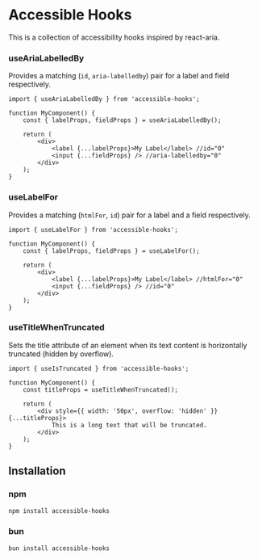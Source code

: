 # Accessible Hooks

This is a collection of accessibility hooks inspired by react-aria.

### useAriaLabelledBy

Provides a matching (`id`, `aria-labelledby`) pair for a label and field respectively.

```tsx
import { useAriaLabelledBy } from 'accessible-hooks';

function MyComponent() {
    const { labelProps, fieldProps } = useAriaLabelledBy();

    return (
        <div>
            <label {...labelProps}>My Label</label> //id="0"
            <input {...fieldProps} /> //aria-labelledby="0"
        </div>
    );
}
```

### useLabelFor

Provides a matching (`htmlFor`, `id`) pair for a label and a field respectively.

```tsx
import { useLabelFor } from 'accessible-hooks';

function MyComponent() {
    const { labelProps, fieldProps } = useLabelFor();

    return (
        <div>
            <label {...labelProps}>My Label</label> //htmlFor="0"
            <input {...fieldProps} /> //id="0"
        </div>
    );
}
```

### useTitleWhenTruncated

Sets the title attribute of an element when its text content is horizontally truncated (hidden by overflow).

```tsx
import { useIsTruncated } from 'accessible-hooks';

function MyComponent() {
    const titleProps = useTitleWhenTruncated();

    return (
        <div style={{ width: '50px', overflow: 'hidden' }} {...titleProps}>
            This is a long text that will be truncated.
        </div>
    );
}
```

## Installation

### npm

```bash
npm install accessible-hooks
```

### bun

```bash
bun install accessible-hooks
```
